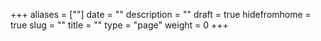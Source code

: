+++
aliases      = [""]
date         = ""
description  = ""
draft        = true
hidefromhome = true
slug         = ""
title        = ""
type         = "page"
weight       = 0
+++

